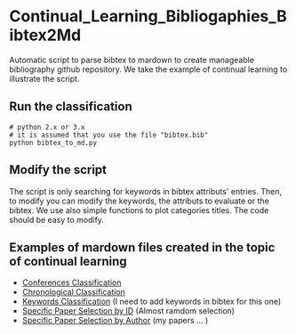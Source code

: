# Continual_Learning_Bibliogaphies_Bibtex2Md
Automatic script to parse bibtex to mardown to create manageable bibliography github repository. We take the example of continual learning to illustrate the script.



## Run the classification

```
# python 2.x or 3.x
# it is assumed that you use the file "bibtex.bib"
python bibtex_to_md.py
```

## Modify the script

The script is only searching for keywords in bibtex attributs' entries. Then, to modify you can modify the keywords, the attributs to evaluate or the bibtex.
We use also simple functions to plot categories titles.
The code should be easy to modify. 

## Examples of mardown files created in the topic of continual learning

- [Conferences Classification](Conferences_Bibliography.md)
- [Chronological Classification](Chronological_Bibliography.md)
- [Keywords Classification](Classification_Bibliography.md) (I need to add keywords in bibtex for this one)
- [Specific Paper Selection by ID](Selection_Bibliography.md) (Almost ramdom selection)
- [Specific Paper Selection by Author](My_Bibliography.md) (my papers ... )
